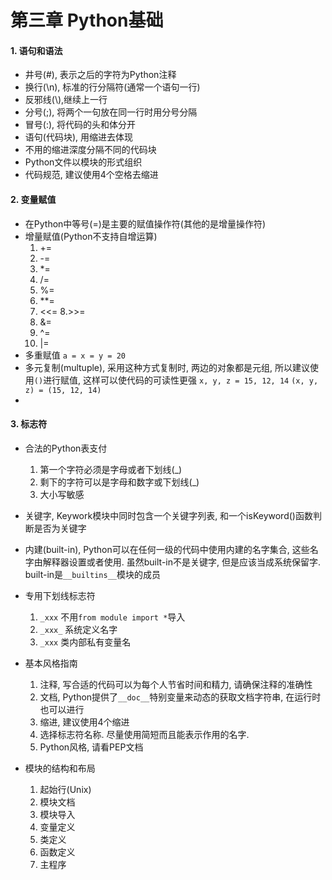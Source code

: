# 第三章 Python基础

#### 1. 语句和语法
* 井号(#), 表示之后的字符为Python注释
* 换行(\n), 标准的行分隔符(通常一个语句一行)
* 反邪线(\\),继续上一行
* 分号(;), 将两个一句放在同一行时用分号分隔
* 冒号(:), 将代码的头和体分开
* 语句(代码块), 用缩进去体现
* 不用的缩进深度分隔不同的代码块
* Python文件以模块的形式组织
* 代码规范, 建议使用4个空格去缩进

#### 2. 变量赋值
* 在Python中等号(=)是主要的赋值操作符(其他的是增量操作符)
* 增量赋值(Python不支持自增运算)
    1. +=
    2. -=
    3. *=
    4. /=
    5. %=
    6. **=
    7. <<=
    8.>>=
    9. &=
    10. ^=
    11. |=
* 多重赋值
    `a = x = y = 20`
* 多元复制(multuple), 采用这种方式复制时, 两边的对象都是元组, 所以建议使用`()`进行赋值, 这样可以使代码的可读性更强
    `x, y, z = 15, 12, 14`
    `(x, y, z) = (15, 12, 14)`
*

#### 3. 标志符
* 合法的Python表支付
    1. 第一个字符必须是字母或者下划线(_)
    2. 剩下的字符可以是字母和数字或下划线(_)
    3. 大小写敏感

* 关键字, Keywork模块中同时包含一个关键字列表, 和一个isKeyword()函数判断是否为关键字

* 内建(built-in), Python可以在任何一级的代码中使用内建的名字集合, 这些名字由解释器设置或者使用. 虽然built-in不是关键字, 但是应该当成系统保留字. built-in是`__builtins__`模块的成员

* 专用下划线标志符
    1. `_xxx` 不用`from module import *`导入
    2. `_xxx_` 系统定义名字
    3. `_xxx` 类内部私有变量名

* 基本风格指南
    1. 注释, 写合适的代码可以为每个人节省时间和精力, 请确保注释的准确性
    2. 文档, Python提供了`__doc__`特别变量来动态的获取文档字符串, 在运行时也可以进行
    3. 缩进, 建议使用4个缩进
    4. 选择标志符名称. 尽量使用简短而且能表示作用的名字.
    5. Python风格, 请看PEP文档

* 模块的结构和布局
    1. 起始行(Unix)
    2. 模块文档
    3. 模块导入
    4. 变量定义
    5. 类定义
    6. 函数定义
    7. 主程序

